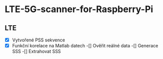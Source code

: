 # LTE-5G-scanner-for-Raspberry-Pi

## LTE
-[x] Vytvořené PSS sekvence
-[x] Funkční korelace na Matlab datech
-[] Ověřit reálné data
-[] Generace SSS
-[] Extrahovat SSS
